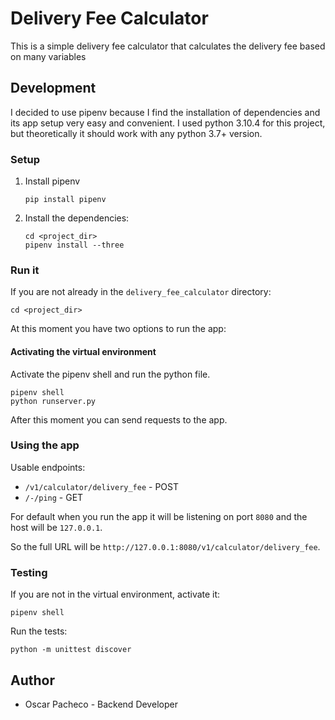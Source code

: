 # Delivery Fee Calculator
This is a simple delivery fee calculator that calculates the delivery fee based on many
variables

## Development

I decided to use pipenv because I find the installation of dependencies and its 
app setup very easy and convenient. I used python 3.10.4 for this project, 
but theoretically it should work with any python 3.7+ version.

### Setup

1. Install pipenv
    ```shell
    pip install pipenv
    ```
2. Install the dependencies:
    ```shell
    cd <project_dir>
    pipenv install --three
    ```

### Run it

If you are not already in the `delivery_fee_calculator` directory:

```shell
cd <project_dir>
```

At this moment you have two options to run the app:

#### Activating the virtual environment

Activate the pipenv shell and run the python file.

```shell
pipenv shell
python runserver.py
```
After this moment you can send requests to the app.

### Using the app
Usable endpoints:
* ```/v1/calculator/delivery_fee``` - POST
* ```/-/ping``` - GET

For default when you run the app it will be listening on port ```8080``` and the 
host will be ```127.0.0.1```.

So the full URL will be ```http://127.0.0.1:8080/v1/calculator/delivery_fee```.

### Testing
If you are not in the virtual environment, activate it:

```shell
pipenv shell
```

Run the tests:

```shell
python -m unittest discover
```

## Author

* Oscar Pacheco - Backend Developer